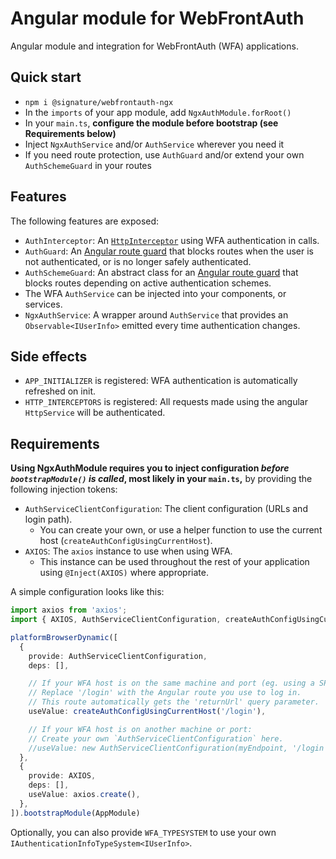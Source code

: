 # Angular module for WebFrontAuth

Angular module and integration for WebFrontAuth (WFA) applications.

## Quick start

- `npm i @signature/webfrontauth-ngx`
- In the `imports` of your app module, add `NgxAuthModule.forRoot()`
- In your `main.ts`, **configure the module before bootstrap (see Requirements below)**
- Inject `NgxAuthService` and/or `AuthService` wherever you need it
- If you need route protection, use `AuthGuard` and/or extend your own `AuthSchemeGuard` in your routes

## Features

The following features are exposed:

- `AuthInterceptor`: An [`HttpInterceptor`](https://angular.io/guide/http#intercepting-requests-and-responses) using WFA authentication in calls.
- `AuthGuard`: An [Angular route guard](https://angular.io/guide/router#milestone-5-route-guards) that blocks routes when the user is not authenticated, or is no longer safely authenticated.
- `AuthSchemeGuard`: An abstract class for an [Angular route guard](https://angular.io/guide/router#milestone-5-route-guards) that blocks routes depending on active authentication schemes.
- The WFA `AuthService` can be injected into your components, or services.
- `NgxAuthService`: A wrapper around `AuthService` that provides an `Observable<IUserInfo>` emitted every time authentication changes.

## Side effects

- `APP_INITIALIZER` is registered: WFA authentication is automatically refreshed on init.
- `HTTP_INTERCEPTORS` is registered: All requests made using the angular `HttpService` will be authenticated.

## Requirements

**Using NgxAuthModule requires you to inject configuration *before `bootstrapModule()` is called*, most likely in your `main.ts`,** by providing the following injection tokens:

- `AuthServiceClientConfiguration`: The client configuration (URLs and login path).
  - You can create your own, or use a helper function to use the current host (`createAuthConfigUsingCurrentHost`).
- `AXIOS`: The `axios` instance to use when using WFA.
  - This instance can be used throughout the rest of your application using `@Inject(AXIOS)` where appropriate.

A simple configuration looks like this:

```ts
import axios from 'axios';
import { AXIOS, AuthServiceClientConfiguration, createAuthConfigUsingCurrentHost } from '@signature/webfrontauth-ngx';

platformBrowserDynamic([
  {
    provide: AuthServiceClientConfiguration,
    deps: [],

    // If your WFA host is on the same machine and port (eg. using a SPA proxy):
    // Replace '/login' with the Angular route you use to log in.
    // This route automatically gets the 'returnUrl' query parameter.
    useValue: createAuthConfigUsingCurrentHost('/login'),

    // If your WFA host is on another machine or port:
    // Create your own `AuthServiceClientConfiguration` here.
    //useValue: new AuthServiceClientConfiguration(myEndpoint, '/login')
  },
  {
    provide: AXIOS,
    deps: [],
    useValue: axios.create(),
  },
]).bootstrapModule(AppModule)
```

Optionally, you can also provide `WFA_TYPESYSTEM` to use your own `IAuthenticationInfoTypeSystem<IUserInfo>`.
